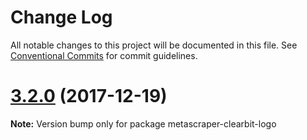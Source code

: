 # Change Log

All notable changes to this project will be documented in this file.
See [Conventional Commits](https://conventionalcommits.org) for commit guidelines.

<a name="3.2.0"></a>
# [3.2.0](https://github.com/microlinkhq/metascraper-clearbit-logo/compare/v3.1.0...v3.2.0) (2017-12-19)




**Note:** Version bump only for package metascraper-clearbit-logo
